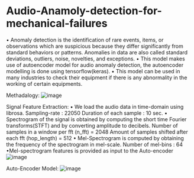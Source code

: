 # Audio-Anamoly-detection-for-mechanical-failures
• Anomaly detection is the identification of rare events, items, or observations
which are suspicious because they differ significantly from standard behaviors
or patterns. Anomalies in data are also called standard deviations, outliers,
noise, novelties, and exceptions.
• This model makes use of autoencoder model for audio anomaly detection, the
autoencoder modelling is done using tensorflow(keras).
• This model can be used in many industries to check their equipment if there is
any abnormality in the working of certain equipments.

Methadalogy:
![image](https://user-images.githubusercontent.com/62985786/173177751-07f4f790-7e4b-44bf-8ff9-a577701ed397.png)

Signal Feature Extraction:
• We load the audio data in time-domain using librosa.
        Sampling-rate : 22050
        Duration of each sample : 10 sec.
• Spectrogram of the signal is obtained by computing the short time Fourier transforms(STFT) and by converting amplitude to decibels.
        Number of samples in a window per fft (n_fft) = 2048
        Amount of samples shifted after each fft (hop_length) = 512
• Mel-Spectrogram is computed by obtaining the frequency of the spectrogram in mel-scale.
        Number of mel-bins : 64
•Mel-spectrogram features is provided as input to the Auto-encoder
![image](https://user-images.githubusercontent.com/62985786/173177767-a12022e8-a601-492f-98a0-c51136e93120.png)

Auto-Encoder Model:
![image](https://user-images.githubusercontent.com/62985786/173177801-8bc2580e-c304-46f9-ad70-bb3445865a6c.png)

